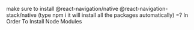 make sure to install 
@react-navigation/native
@react-navigation-stack/native
(type npm i it will install all the packages automatically) =? In Order To Install Node Modules 
